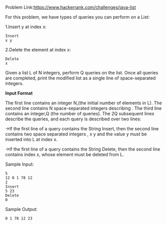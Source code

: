 Problem Link:https://www.hackerrank.com/challenges/java-list

For this problem, we have  types of queries you can perform on a List:

1.Insert y at index x:

````
Insert
x y
````

2.Delete the element at index x:
````
Delete
x
````

Given a list L of N integers, perform Q queries on the list.
Once all queries are completed, print the modified list as a single line of space-separated integers.

**Input Format**

The first line contains an integer N,(the initial number of elements in L).
The second line contains N space-separated integers describing .
The third line contains an integer,Q (the number of queries).
The 2Q subsequent lines describe the queries, and each query is described over two lines:

->If the first line of a query contains the String Insert, 
then the second line contains two space separated integers ,
x y and the value y must be inserted into L at index x.

->If the first line of a query contains the String Delete, 
then the second line contains index x, whose element must be deleted from L.

Sample Input:
````
5
12 0 1 78 12
2
Insert
5 23
Delete
0
````
Sample Output:
````
0 1 78 12 23
````
